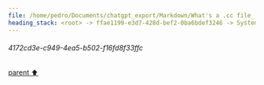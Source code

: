 ```yaml
---
file: /home/pedro/Documents/chatgpt_export/Markdown/What's a .cc file_.md
heading_stack: <root> -> ffae1199-e3d7-428d-bef2-0ba6bdef3246 -> System -> 7fc83a87-2a74-4a2a-b7b7-70ee3febc9b6 -> System -> aaa2d2a3-eb22-4a1a-8055-b0dcebc34ecf -> User -> 4172cd3e-c949-4ea5-b502-f16fd8f33ffc
---
```

###### 4172cd3e-c949-4ea5-b502-f16fd8f33ffc
[parent ⬆️](#aaa2d2a3-eb22-4a1a-8055-b0dcebc34ecf)
